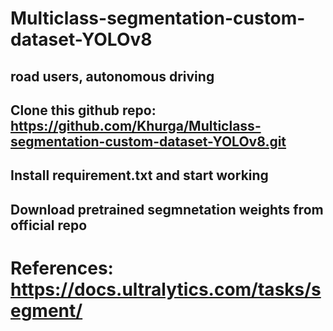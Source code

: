 # Multiclass-segmentation-custom-dataset-YOLOv8
## road users,  autonomous driving
## Clone this github repo: https://github.com/Khurga/Multiclass-segmentation-custom-dataset-YOLOv8.git
## Install requirement.txt and start working
## Download pretrained segmnetation weights from official repo


# References: https://docs.ultralytics.com/tasks/segment/
